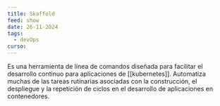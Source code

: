 ```yaml
---
title: Skaffold
feed: show
date: 26-11-2024
tags:
  - devOps
curso:
---
```

Es una herramienta de línea de comandos diseñada para facilitar el desarrollo continuo para aplicaciones de [[kubernetes]]. Automatiza muchas de las tareas rutinarias asociadas con la construcción, el despliegue y la repetición de ciclos en el desarrollo de aplicaciones en contenedores.